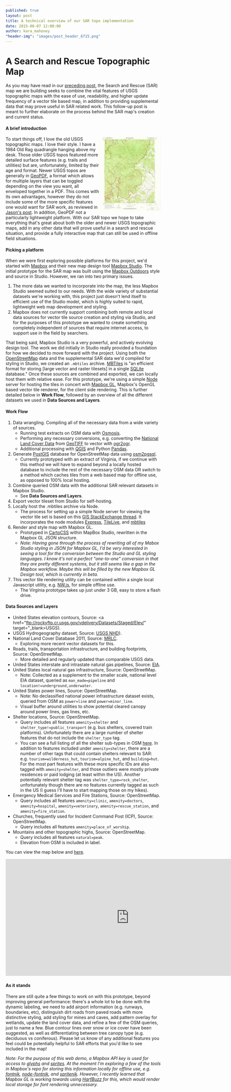 ```yaml
---
published: true
layout: post
title: A technical overview of our SAR topo implementation
date: 2015-06-07 12:00:00
author: kara_mahoney
"header-img": "images/post_header_6715.png"
---
```



# A Search and Rescue Topographic Map

As you may have read in our [preceding post](http://www.azimuth1.com/a-new-topo-map-for-saving-lives/), the Search and Rescue (SAR) map we are building seeks to combine the vital features of USGS topographic maps with the ease of use, readability, and higher update frequency of a vector tile based map, in addition to providing supplemental data that may prove useful in SAR related work. This follow-up post is meant to further elaborate on the process behind the SAR map's creation and current status. 

#### A brief introduction

<img style="float: right" src="/images/VA_Old Rag Mtn_topo_thumb.jpg">To start things off, I love the old USGS topographic maps. I love their style. I have a 1984 Old Rag quadrangle hanging above my desk. Those older USGS topos featured more detailed surface features (e.g. trails and utilities) but are, unfortunately, limited by their age and format. Newer USGS topos are generally in <a href="https://en.wikipedia.org/wiki/GeoPDF" target="_blank">GeoPDF</a>, a format which allows for multiple layers that can be toggled depending on the view you want, all enveloped together in a PDF. This comes with its own advantages, however they do not include some of the more specific features one would want for SAR work, as reviewed in [Jason's post](http://www.azimuth1.com/a-new-topo-map-for-saving-lives/). In addition, GeoPDF not a particularly lightweight platform. With our SAR topo we hope to take everything that's great about both the older and newer USGS topographic maps, add in any other data that will prove useful in a search and rescue situation, and provide a fully interactive map that can still be used in offline field situations.

#### Picking a platform

When we were first exploring possible platforms for this project, we'd started with <a href="https://www.mapbox.com/" target="_blank">Mapbox</a> and their new map design tool <a href="https://www.mapbox.com/mapbox-studio/#darwin" target="_blank">Mapbox Studio</a>. The initial prototype for the SAR map was built using the <a href="https://github.com/mapbox/mapbox-studio-outdoors.tm2" target="_blank">Mapbox Outdoors</a> style and source in Studio. However, we ran into two primary issues. 

1. The more data we wanted to incorporate into the map, the less Mapbox Studio seemed suited to our needs. With the wide variety of substantial datasets we're working with, this project just doesn't lend itself to efficient use of the Studio model, which is highly suited to rapid, lightweight web map development and styling.
2. Mapbox does not currently support combining both remote and local data sources for vector tile source creation and styling via Studio, and for the purposes of this prototype we wanted to create something completely independent of sources that require internet access, to support use in the field by searchers.

That being said, Mapbox Studio is a very powerful, and actively evolving design tool. The work we did initially in Studio really provided a foundation for how we decided to move forward with the project. Using both the <a href="http://wiki.openstreetmap.org" target="_blank">OpenStreetMap</a> data and the supplemental SAR data we'd compiled for styling in Studio, we created an `.mbtiles` archive. <a href="https://www.mapbox.com/guides/an-open-platform/" target="_blank">MBTiles</a> is "an efficient format for storing [large vector and raster tilesets] in a single <a href="https://www.sqlite.org/" target="_blank">SQLite</a> database." Once these sources are combined and exported, we can locally host them with relative ease. For this prototype, we're using a simple <a href="https://nodejs.org/">Node</a> server for hosting the tiles in concert with <a href="https://www.mapbox.com/mapbox-gl/" target="_blank">Mapbox GL</a>, Mapbox's OpenGL based vector tile renderer, for the client side rendering. This is further detailed below in **Work Flow**, followed by an overview of all the different datasets we used in **Data Sources and Layers**.

#### Work Flow

1. Data wrangling. Compiling all of the necessary data from a wide variety of sources.
    - Running test extracts on OSM data with <a href="https://wiki.openstreetmap.org/wiki/Osmosis" target="_blank">Osmosis</a>.
    - Performing any necessary conversions, e.g. converting the <a href="http://www.mrlc.gov/nlcd2011.php" target="_blank">National Land Cover Data</a> from <a href="https://trac.osgeo.org/geotiff/" target="_blank">GeoTIFF</a> to vector with <a href="http://www.gdal.org/ogr2ogr.html" target="_blank">ogr2ogr</a>.
    - Additional processing with <a href="http://www.qgis.org/en/site/" target="_blank">QGIS</a> and Python <a href="http://pandas.pydata.org/" target="_blank">Pandas</a>.
2. Generate <a href="http://postgis.net/" target="_blank">PostGIS</a> database for OpenStreetMap data using <a href="https://github.com/openstreetmap/osm2pgsql" target="_blank">osm2pgsql</a>.
    - Currently prototyped with an extract of Virginia, if we continue with this method we will have to expand beyond a locally hosted database to include the rest of the necessary OSM data OR switch to a method which caches tiles from a web based map for offline use, as opposed to 100% local hosting.
3. Combine queried OSM data with the additional SAR relevant datasets in Mapbox Studio.
    - See **Data Sources and Layers**.
4. Export vector tileset from Studio for self-hosting.
5. Locally host the .mbtiles archive via Node.
    - The process for setting up a simple Node server for viewing the vector tile set is based on this <a href="http://gis.stackexchange.com/questions/125037/self-hosting-mapbox-vector-tiles" target="_blank">GIS StackExchange thread</a>. It incorporates the node modules <a href="https://www.npmjs.com/package/express" target="_blank">Express</a>, <a href="https://www.npmjs.com/package/tilelive" target="_blank">TileLive</a>, and <a href="https://www.npmjs.com/package/mbtiles" target="_blank">mbtiles</a>
6. Render and style map with Mapbox GL.
    - Prototyped in <a href="https://www.mapbox.com/guides/style-manual/" target="_blank">CartoCSS</a> within MapBox Studio, rewritten in the Mapbox GL JSON structure.
    - _Note: Having gone through the process of rewriting all of my Mabox Studio styling in JSON for Mapbox GL, I'd be very interested in seeing a tool for the conversion between the Studio and GL styling languages. I know it's not a perfect "one-to-one" conversion in that they are pretty different systems, but it still seems like a gap in the Mapbox workflow. Maybe this will be filled by the new Mapbox GL Design tool, which is currently in beta._
7. This vector tile rendering utility can be contained within a single local Javascript utility, e.g. <a href="https://github.com/nwjs/nw.js/" target="_blank">NW.js</a>, for simple offline use.
    - The Virginia prototype takes up just under 3 GB, easy to store a flash drive.

#### Data Sources and Layers

- United States elevation contours, Source: <a href="ftp://rockyftp.cr.usgs.gov/vdelivery/Datasets/Staged/Elev/" target="_blank>USGS</a>).
- USGS Hydrogeography dataset, Source: <a href="http://nhd.usgs.gov/" target="_blank">USGS NHD</a>).
- National Land Cover Database 2011, Source: <a href="http://www.mrlc.gov/index.php" target="_blank">MRLC</a>.
    - Exploring more recent vector datasets for this.
- Roads, trails, transportation infrastructure, and building footprints, Source: OpenStreetMap.
    - More detailed and regularly updated than comparable USGS data.
- United States interstate and intrastate natural gas pipelines, Source: <a href="http://www.eia.gov/maps/layer_info-m.cfm" target="_blank">EIA</a>.
- United States local natural gas infrastructure, Source: OpenStreetMap.
    - Note: Collected as a supplement to the smaller scale, national level EIA dataset, queried as `man_made=pipeline` and `location!=underground,underwater`.
- United States power lines, Source: OpenStreetMap.
    - Note: No declassified national power infrastructure dataset exists, queried from OSM as `power=line` and `power=minor_line`.
    - Visual buffer around utilities to show potential cleared canopy around power lines, gas lines, etc.
- Shelter locations, Source: OpenStreetMap.
    - Query includes all features `amenity=shelter` and `shelter_type!=public_transport` (e.g. bus shelters, covered train platforms). Unfortunately there are a large number of shelter features that do not include the `shelter_type` tag.   
    - You can see a full listing of all the shelter sub-types in OSM <a href="http://wiki.openstreetmap.org/wiki/Key:shelter_type" target="_blank">here</a>. In addition to features included under `amenity=shelter`, there are a number of other tags that could contain shelters relevant to SAR: e.g. `tourism=wilderness_hut`, `tourism=alpine_hut`, and `building=hut`. For the most part features with these more specific IDs are also tagged with `amenity=shelter`, and those outliers were mostly private residences or paid lodging (at least within the US). Another potentially relevant shelter tag was `shelter_type=rock_shelter`, unfortunately though there are no features currently tagged as such in the US (I guess I'll have to start mapping those on my hikes).
- Emergency Medical Services and Fire Stations, Source: OpenStreetMap.
    - Query includes all features `amenity=clinic`, `amenity=doctors`, `amenity=hospital`, `amenity=veterinary`, `amenity=rescue_station`, and `amenity=fire_station`.
- Churches, frequently used for Incident Command Post (ICP), Source: OpenStreetMap.
    - Query includes all features `amenity=place_of_worship`.
- Mountains and other topographic highs, Source: OpenStreetMap.
    - Query includes all features `natural=peak`.
    - Elevation from OSM is included in label.

You can view the map below and <a href="http://sandlot.azimuth1.net/FIND/" target="blank">here</a>.

<iframe class='mapembed' width="800" height="380" src="http://sandlot.azimuth1.net/FIND/" frameborder="0" allowfullscreen></iframe>

#### As it stands

There are still quite a few things to work on with this prototype, beyond improving general performance: there's a whole lot to be done with the dynamic labeling, we need to add airport information (e.g. runways, boundaries, etc), distinguish dirt roads from paved roads with more distinctive styling, add styling for mines and caves, add pattern overlay for wetlands, update the land cover data, and refine a few of the OSM queries, just to name a few. Blue contour lines over snow or ice cover have been suggested, as well as differentiating between tree canopy type (e.g. deciduous vs coniferous). Please let us know of any additional features you feel could be potentially helpful to SAR efforts that you'd like to see included in the map!

_Note: For the purpose of this web demo, a Mapbox API key is used for access to <a href="https://www.mapbox.com/mapbox-gl-style-spec/#glyphs" target="_blank">glyphs</a> and <a href="https://www.mapbox.com/mapbox-gl-style-spec/#sprite" target="_blank">sprites</a>. At the moment I'm exploring a few of the tools in Mapbox's repo for storing this information locally for offline use, e.g. <a href="https://github.com/mapbox/fontnik" target="_blank">fontnik</a>, <a href="https://github.com/mapbox/node-fontnik" target="_blank">node-fontnik</a>, and <a href="https://github.com/mapbox/spritenik" target="_blank">spritenik</a>. However, I recently learned that Mapbox GL is working towards using <a href="http://www.freedesktop.org/wiki/Software/HarfBuzz/" target="_blank">HarfBuzz</a> for this, which would render local storage for font rendering unnecessary._

